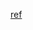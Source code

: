 [ref](https://sherryhsu.medium.com/managing-configurations-in-node-js-apps-with-dotenv-and-convict-d74070d37373)
